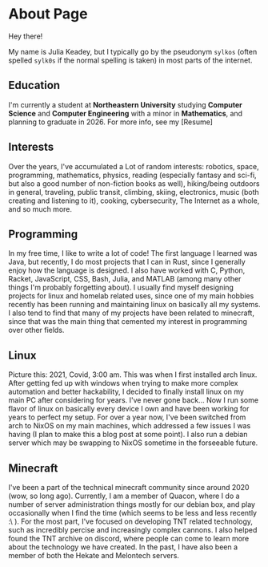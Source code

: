 # About Page

Hey there!

My name is Julia Keadey, but I typically go by the pseudonym `sylkos` (often spelled `sylk0s` if the normal spelling is taken) in most parts of the internet.

## Education

I'm currently a student at **Northeastern University** studying **Computer Science** and **Computer Engineering** with a minor in **Mathematics**, and planning to graduate in 2026. For more info, see my [Resume]

## Interests

Over the years, I've accumulated a Lot of random interests: robotics, space, programming, mathematics, physics, reading (especially fantasy and sci-fi, but also a good number of non-fiction books as well), hiking/being outdoors in general, traveling, public transit, climbing, skiing, electronics, music (both creating and listening to it), cooking, cybersecurity, The Internet as a whole, and so much more.

## Programming

In my free time, I like to write a lot of code! The first language I learned was Java, but recently, I do most projects that I can in Rust, since I generally enjoy how the language is designed. I also have worked with C, Python, Racket, JavaScript, CSS, Bash, Julia, and MATLAB (among many other things I'm probably forgetting about). I usually find myself designing projects for linux and homelab related uses, since one of my main hobbies recently has been running and maintaining linux on basically all my systems. I also tend to find that many of my projects have been related to minecraft, since that was the main thing that cemented my interest in programming over other fields.

## Linux

Picture this: 2021, Covid, 3:00 am. This was when I first installed arch linux. After getting fed up with windows when trying to make more complex automation and better hackability, I decided to finally install linux on my main PC after considering for years. I've never gone back... Now I run some flavor of linux on basically every device I own and have been working for years to perfect my setup. For over a year now, I've been switched from arch to NixOS on my main machines, which addressed a few issues I was having (I plan to make this a blog post at some point). I also run a debian server which may be swapping to NixOS sometime in the forseeable future.

## Minecraft

I've been a part of the technical minecraft community since around 2020 (wow, so long ago). Currently, I am a member of Quacon, where I do a number of server administration things mostly for our debian box, and play occasionally when I find the time (which seems to be less and less recently :\ ). For the most part, I've focused on developing TNT related technology, such as incredibly percise and increasingly complex cannons. I also helped found the TNT archive on discord, where people can come to learn more about the technology we have created. In the past, I have also been a member of both the Hekate and Melontech servers.